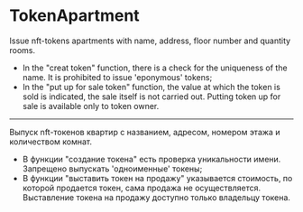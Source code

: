 # TokenApartment

Issue nft-tokens apartments with name, address, floor number and quantity rooms.
- In the "creat token" function, there is a check for the uniqueness of the name. It is prohibited to issue 'eponymous' tokens;
- In the "put up for sale token" function, the value at which the token is sold is indicated, the sale itself is not carried out. Putting token up for sale is available only to token owner.
 
**************************************************
 
Выпуск nft-токенов квартир с названием, адресом, номером этажа и количеством комнат.
- В функции "создание токена" есть проверка уникальности имени. Запрещено выпускать 'одноименные' токены;
- В функции "выставить токен на продажу" указывается стоимость, по которой продается токен, сама продажа не осуществляется. Выставление токена на продажу доступно только владельцу токена.